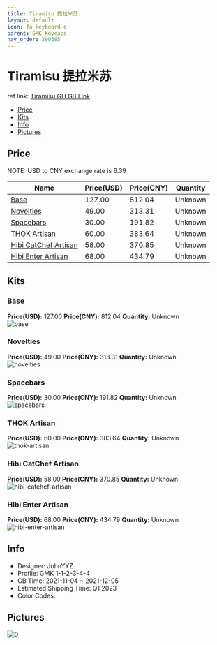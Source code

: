 ```yaml
---
title: Tiramisu 提拉米苏
layout: default
icon: fa-keyboard-o
parent: GMK Keycaps
nav_order: 290385
---
```


# Tiramisu 提拉米苏

ref link: [Tiramisu GH GB Link](https://geekhack.org/index.php?topic=115181.0)

* [Price](#price)
* [Kits](#kits)
* [Info](#info)
* [Pictures](#pictures)

## Price

NOTE: USD to CNY exchange rate is 6.39

| Name          | Price(USD)   |  Price(CNY) | Quantity |
| ------------- | ------------ |  ---------- | -------- |
|[Base](#base)|127.00|812.04|Unknown|
|[Novelties](#novelties)|49.00|313.31|Unknown|
|[Spacebars](#spacebars)|30.00|191.82|Unknown|
|[THOK Artisan](#thok-artisan)|60.00|383.64|Unknown|
|[Hibi CatChef Artisan](#hibi-catchef-artisan)|58.00|370.85|Unknown|
|[Hibi Enter Artisan](#hibi-enter-artisan)|68.00|434.79|Unknown|


## Kits
### Base  
**Price(USD):** 127.00	**Price(CNY):** 812.04	**Quantity:** Unknown  
<img src="{{ 'assets/images/gmk-keycaps/Tiramisu/kits_pics/base.jpg' | relative_url }}" alt="base" class="image featured">

### Novelties  
**Price(USD):** 49.00	**Price(CNY):** 313.31	**Quantity:** Unknown  
<img src="{{ 'assets/images/gmk-keycaps/Tiramisu/kits_pics/novelties.jpg' | relative_url }}" alt="novelties" class="image featured">

### Spacebars  
**Price(USD):** 30.00	**Price(CNY):** 191.82	**Quantity:** Unknown  
<img src="{{ 'assets/images/gmk-keycaps/Tiramisu/kits_pics/spacebars.jpg' | relative_url }}" alt="spacebars" class="image featured">

### THOK Artisan  
**Price(USD):** 60.00	**Price(CNY):** 383.64	**Quantity:** Unknown  
<img src="{{ 'assets/images/gmk-keycaps/Tiramisu/kits_pics/thok-artisan.png' | relative_url }}" alt="thok-artisan" class="image featured">

### Hibi CatChef Artisan  
**Price(USD):** 58.00	**Price(CNY):** 370.85	**Quantity:** Unknown  
<img src="{{ 'assets/images/gmk-keycaps/Tiramisu/kits_pics/hibi-catchef-artisan.png' | relative_url }}" alt="hibi-catchef-artisan" class="image featured">

### Hibi Enter Artisan  
**Price(USD):** 68.00	**Price(CNY):** 434.79	**Quantity:** Unknown  
<img src="{{ 'assets/images/gmk-keycaps/Tiramisu/kits_pics/hibi-enter-artisan.png' | relative_url }}" alt="hibi-enter-artisan" class="image featured">

## Info
* Designer: JohnYYZ  
* Profile: GMK 1-1-2-3-4-4  
* GB Time: 2021-11-04 ~ 2021-12-05  
* Estimated Shipping Time: Q1 2023  
* Color Codes:  


## Pictures  
<img src="{{ 'assets/images/gmk-keycaps/Tiramisu/rendering_pics/0.jpg' | relative_url }}" alt="0" class="image featured">
